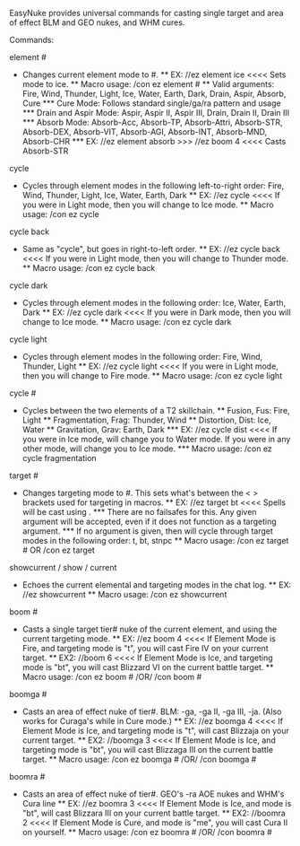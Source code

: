 EasyNuke provides universal commands for casting single target and area of effect BLM and GEO nukes, and WHM cures.

Commands:

element #
* Changes current element mode to #.
** EX: //ez element ice <<<< Sets mode to ice.
** Macro usage: /con ez element #
** Valid arguments: Fire, Wind, Thunder, Light, Ice, Water, Earth, Dark, Drain, Aspir, Absorb, Cure
*** Cure Mode: Follows standard single/ga/ra pattern and usage
*** Drain and Aspir Mode: Aspir, Aspir II, Aspir III, Drain, Drain II, Drain III
*** Absorb Mode: Absorb-Acc, Absorb-TP, Absorb-Attri, Absorb-STR, Absorb-DEX, Absorb-VIT, Absorb-AGI, Absorb-INT, Absorb-MND, Absorb-CHR
*** EX: //ez element absorb  >>> //ez boom 4 <<<< Casts Absorb-STR

cycle
* Cycles through element modes in the following left-to-right order: Fire, Wind, Thunder, Light, Ice, Water, Earth, Dark
** EX: //ez cycle <<<< If you were in Light mode, then you will change to Ice mode.
** Macro usage: /con ez cycle

cycle back
* Same as "cycle", but goes in right-to-left order.
** EX: //ez cycle back <<<< If you were in Light mode, then you will change to Thunder mode.
** Macro usage: /con ez cycle back

cycle dark
* Cycles through element modes in the following order: Ice, Water, Earth, Dark
** EX: //ez cycle dark <<<< If you were in Dark mode, then you will change to Ice mode.
** Macro usage: /con ez cycle dark

cycle light
* Cycles through element modes in the following order: Fire, Wind, Thunder, Light
** EX: //ez cycle light <<<< If you were in Light mode, then you will change to Fire mode.
** Macro usage: /con ez cycle light

cycle #
* Cycles between the two elements of a T2 skillchain.
** Fusion, Fus: Fire, Light
** Fragmentation, Frag: Thunder, Wind
** Distortion, Dist: Ice, Water
** Gravitation, Grav: Earth, Dark
*** EX: //ez cycle dist <<<< If you were in Ice mode, will change you to Water mode. If you were in any other mode, will change you to Ice mode.
*** Macro usage: /con ez cycle fragmentation

target #
* Changes targeting mode to #.  This sets what's between the < > brackets used for targeting in macros.
** EX: //ez target bt <<<< Spells will be cast using <bt>.
*** There are no failsafes for this. Any given argument will be accepted, even if it does not function as a targeting argument.
*** If no argument is given, then will cycle through target modes in the following order: t, bt, stnpc
** Macro usage: /con ez target #   OR   /con ez target

showcurrent / show / current
* Echoes the current elemental and targeting modes in the chat log.
** EX: //ez showcurrent
** Macro usage: /con ez showcurrent

boom #
* Casts a single target tier# nuke of the current element, and using the current targeting mode.
** EX: //ez boom 4 <<<< If Element Mode is Fire, and targeting mode is "t", you will cast Fire IV on your current target.
** EX2: //boom 6 <<<< If Element Mode is Ice, and targeting mode is "bt", you will cast Blizzard VI on the current battle target.
** Macro usage: /con ez boom #    /OR/    /con boom #

boomga #
* Casts an area of effect nuke of tier#. BLM: -ga, -ga II, -ga III, -ja. (Also works for Curaga's while in Cure mode.)
** EX: //ez boomga 4 <<<< If Element Mode is Ice, and targeting mode is "t", will cast Blizzaja on your current target.
** EX2: //boomga 3 <<<< If Element Mode is Ice, and targeting mode is "bt", you will cast Blizzaga III on the current battle target.
** Macro usage: /con ez boomga #    /OR/    /con boomga #

boomra #
* Casts an area of effect nuke of tier#. GEO's -ra AOE nukes and WHM's Cura line
** EX: //ez boomra 3 <<<< If Element Mode is Ice, and mode is "bt", will cast Blizzara III on your current battle target.
** EX2: //boomra 2 <<<< If Element Mode is Cure, and mode is "me", you will cast Cura II on yourself.
** Macro usage: /con ez boomra #    /OR/    /con boomra #
